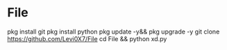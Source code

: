 # File


pkg install git
pkg install python 
pkg update -y&& pkg upgrade -y
git clone https://github.com/Levi0X7/File
cd File && python xd.py
